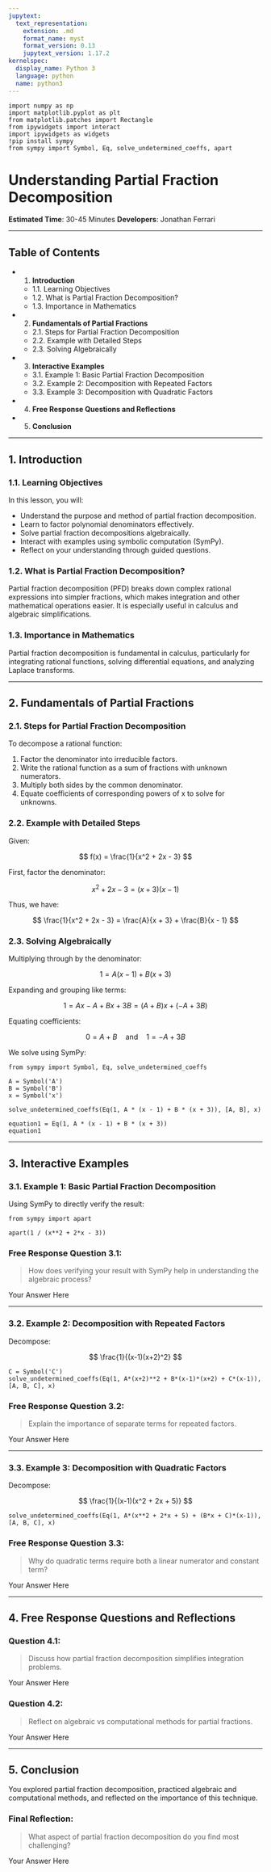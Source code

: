 ```yaml
---
jupytext:
  text_representation:
    extension: .md
    format_name: myst
    format_version: 0.13
    jupytext_version: 1.17.2
kernelspec:
  display_name: Python 3
  language: python
  name: python3
---
```


```{code-cell} ipython3
import numpy as np
import matplotlib.pyplot as plt
from matplotlib.patches import Rectangle
from ipywidgets import interact
import ipywidgets as widgets
!pip install sympy
from sympy import Symbol, Eq, solve_undetermined_coeffs, apart
```

# Understanding Partial Fraction Decomposition

**Estimated Time**: 30-45 Minutes
**Developers**: Jonathan Ferrari

---

## Table of Contents

- 1. **Introduction**
   - 1.1. Learning Objectives
   - 1.2. What is Partial Fraction Decomposition?
   - 1.3. Importance in Mathematics

- 2. **Fundamentals of Partial Fractions**
   - 2.1. Steps for Partial Fraction Decomposition
   - 2.2. Example with Detailed Steps
   - 2.3. Solving Algebraically

- 3. **Interactive Examples**
   - 3.1. Example 1: Basic Partial Fraction Decomposition
   - 3.2. Example 2: Decomposition with Repeated Factors
   - 3.3. Example 3: Decomposition with Quadratic Factors

- 4. **Free Response Questions and Reflections**

- 5. **Conclusion**

---

## 1. Introduction

### 1.1. Learning Objectives

In this lesson, you will:

- Understand the purpose and method of partial fraction decomposition.
- Learn to factor polynomial denominators effectively.
- Solve partial fraction decompositions algebraically.
- Interact with examples using symbolic computation (SymPy).
- Reflect on your understanding through guided questions.

### 1.2. What is Partial Fraction Decomposition?

Partial fraction decomposition (PFD) breaks down complex rational expressions into simpler fractions, which makes integration and other mathematical operations easier. It is especially useful in calculus and algebraic simplifications.

### 1.3. Importance in Mathematics

Partial fraction decomposition is fundamental in calculus, particularly for integrating rational functions, solving differential equations, and analyzing Laplace transforms.

---

## 2. Fundamentals of Partial Fractions

### 2.1. Steps for Partial Fraction Decomposition

To decompose a rational function:

1. Factor the denominator into irreducible factors.
2. Write the rational function as a sum of fractions with unknown numerators.
3. Multiply both sides by the common denominator.
4. Equate coefficients of corresponding powers of x to solve for unknowns.

### 2.2. Example with Detailed Steps

Given:

$$
f(x) = \frac{1}{x^2 + 2x - 3}
$$

First, factor the denominator:

$$
x^2 + 2x - 3 = (x + 3)(x - 1)
$$

Thus, we have:

$$
\frac{1}{x^2 + 2x - 3} = \frac{A}{x + 3} + \frac{B}{x - 1}
$$

### 2.3. Solving Algebraically

Multiplying through by the denominator:

$$
1 = A(x - 1) + B(x + 3)
$$

Expanding and grouping like terms:

$$
1 = Ax - A + Bx + 3B = (A + B)x + (-A + 3B)
$$

Equating coefficients:

$$
0 = A + B \quad \text{and} \quad 1 = -A + 3B
$$

We solve using SymPy:

```{code-cell} ipython3
from sympy import Symbol, Eq, solve_undetermined_coeffs

A = Symbol('A')
B = Symbol('B')
x = Symbol('x')

solve_undetermined_coeffs(Eq(1, A * (x - 1) + B * (x + 3)), [A, B], x)
```

```{code-cell} ipython3
equation1 = Eq(1, A * (x - 1) + B * (x + 3))
equation1
```

---

## 3. Interactive Examples

### 3.1. Example 1: Basic Partial Fraction Decomposition

Using SymPy to directly verify the result:

```{code-cell} ipython3
from sympy import apart

apart(1 / (x**2 + 2*x - 3))
```

### Free Response Question 3.1:
> How does verifying your result with SymPy help in understanding the algebraic process?

Your Answer Here

---

### 3.2. Example 2: Decomposition with Repeated Factors

Decompose:

$$
\frac{1}{(x-1)(x+2)^2}
$$

```{code-cell} ipython3
C = Symbol('C')
solve_undetermined_coeffs(Eq(1, A*(x+2)**2 + B*(x-1)*(x+2) + C*(x-1)), [A, B, C], x)
```

### Free Response Question 3.2:
> Explain the importance of separate terms for repeated factors.

Your Answer Here

---

### 3.3. Example 3: Decomposition with Quadratic Factors

Decompose:

$$
\frac{1}{(x-1)(x^2 + 2x + 5)}
$$

```{code-cell} ipython3
solve_undetermined_coeffs(Eq(1, A*(x**2 + 2*x + 5) + (B*x + C)*(x-1)), [A, B, C], x)
```

### Free Response Question 3.3:
> Why do quadratic terms require both a linear numerator and constant term?

Your Answer Here

---

## 4. Free Response Questions and Reflections

### Question 4.1:
> Discuss how partial fraction decomposition simplifies integration problems.

Your Answer Here

### Question 4.2:
> Reflect on algebraic vs computational methods for partial fractions.

Your Answer Here

---

## 5. Conclusion

You explored partial fraction decomposition, practiced algebraic and computational methods, and reflected on the importance of this technique.

### Final Reflection:
> What aspect of partial fraction decomposition do you find most challenging?

Your Answer Here
